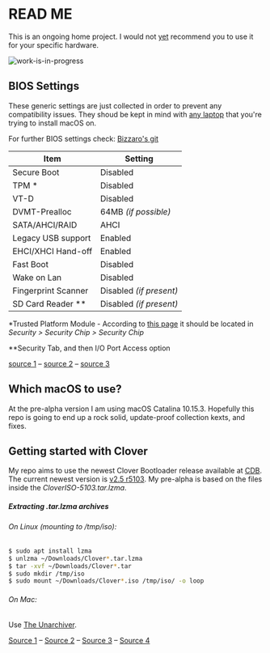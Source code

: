 # READ ME

This is an ongoing home project.
I would not <ins>yet</ins> recommend you to use it for your specific hardware.

![work-is-in-progress](https://pngimg.com/uploads/under_construction/under_construction_PNG18.png)

## BIOS Settings

These generic settings are just collected in order to prevent any compatibility issues. They shoud be kept in mind with [any laptop](https://fewtarius.gitbook.io/laptopguide/before-you-start/bios-configuration) that you're trying to install macOS on.

For further BIOS settings check: [Bizzaro's git](https://github.com/Bizzaro/x230-osx)

| Item | Setting |
| ------ | ------ |
| Secure Boot | Disabled |
| TPM * | Disabled |
| VT-D | Disabled |
| DVMT-Prealloc | 64MB *(if possible)* |
| SATA/AHCI/RAID | AHCI |
| Legacy USB support | Enabled |
| EHCI/XHCI Hand-off | Enabled |
| Fast Boot | Disabled |
| Wake on Lan | Disabled |
| Fingerprint Scanner | Disabled *(if present)* |
| SD Card Reader ** | Disabled *(if present)* |

*Trusted Platform Module - According to [this page](https://wiki.archlinux.org/index.php/Lenovo_ThinkPad_X230#Trusted_Platform_Module) it should be located in *Security > Security Chip > Security Chip* 

**Security Tab, and then I/O Port Access option

[source 1](https://fewtarius.gitbook.io/laptopguide/before-you-start/bios-configuration) – [source 2](https://github.com/Bizzaro/x230-osx) – [source 3](https://wiki.archlinux.org/index.php/Lenovo_ThinkPad_X230#Trusted_Platform_Module) 
## Which macOS to use?

At the pre-alpha version I am using macOS Catalina 10.15.3. 
Hopefully this repo is going to end up a rock solid, update-proof collection kexts, and fixes.

## Getting started with Clover

My repo aims to use the newest Clover Bootloader release available at [CDB](https://cloverdb.com). 
The current newest version is [v2.5 r5103](https://github.com/Dids/clover-builder/releases/tag/v2.5k_r5103). My pre-alpha is based on the files inside the *CloverISO-5103.tar.lzma*.

##### Extracting .tar.lzma archives

###### On Linux *(mounting to /tmp/iso)*:

```sh
$ sudo apt install lzma
$ unlzma ~/Downloads/Clover*.tar.lzma
$ tar -xvf ~/Downloads/Clover*.tar
$ sudo mkdir /tmp/iso
$ sudo mount ~/Downloads/Clover*.iso /tmp/iso/ -o loop
```

###### On Mac:
Use [The Unarchiver](https://theunarchiver.com).

[Source 1](https://cloverdb.com/) – [Source 2](https://github.com/Dids/clover-builder/releases/tag/v2.5k_r5103) – [Source 3](http://www.e7z.org/open-lzma-tlz.htm) – [Source 4](https://fewtarius.gitbook.io/laptopguide/prepare-install-macos/preparing-the-usb-media#create-the-clover-structure)
